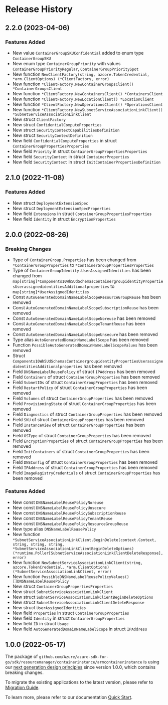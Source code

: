 # Release History

## 2.2.0 (2023-04-06)
### Features Added

- New value `ContainerGroupSKUConfidential` added to enum type `ContainerGroupSKU`
- New enum type `ContainerGroupPriority` with values `ContainerGroupPriorityRegular`, `ContainerGroupPrioritySpot`
- New function `NewClientFactory(string, azcore.TokenCredential, *arm.ClientOptions) (*ClientFactory, error)`
- New function `*ClientFactory.NewContainerGroupsClient() *ContainerGroupsClient`
- New function `*ClientFactory.NewContainersClient() *ContainersClient`
- New function `*ClientFactory.NewLocationClient() *LocationClient`
- New function `*ClientFactory.NewOperationsClient() *OperationsClient`
- New function `*ClientFactory.NewSubnetServiceAssociationLinkClient() *SubnetServiceAssociationLinkClient`
- New struct `ClientFactory`
- New struct `ConfidentialComputeProperties`
- New struct `SecurityContextCapabilitiesDefinition`
- New struct `SecurityContextDefinition`
- New field `ConfidentialComputeProperties` in struct `ContainerGroupPropertiesProperties`
- New field `Priority` in struct `ContainerGroupPropertiesProperties`
- New field `SecurityContext` in struct `ContainerProperties`
- New field `SecurityContext` in struct `InitContainerPropertiesDefinition`


## 2.1.0 (2022-11-08)
### Features Added

- New struct `DeploymentExtensionSpec`
- New struct `DeploymentExtensionSpecProperties`
- New field `Extensions` in struct `ContainerGroupPropertiesProperties`
- New field `Identity` in struct `EncryptionProperties`


## 2.0.0 (2022-08-26)
### Breaking Changes

- Type of `ContainerGroup.Properties` has been changed from `*ContainerGroupProperties` to `*ContainerGroupPropertiesProperties`
- Type of `ContainerGroupIdentity.UserAssignedIdentities` has been changed from `map[string]*Components10Wh5UdSchemasContainergroupidentityPropertiesUserassignedidentitiesAdditionalproperties` to `map[string]*UserAssignedIdentities`
- Const `AutoGeneratedDomainNameLabelScopeResourceGroupReuse` has been removed
- Const `AutoGeneratedDomainNameLabelScopeSubscriptionReuse` has been removed
- Const `AutoGeneratedDomainNameLabelScopeNoreuse` has been removed
- Const `AutoGeneratedDomainNameLabelScopeTenantReuse` has been removed
- Const `AutoGeneratedDomainNameLabelScopeUnsecure` has been removed
- Type alias `AutoGeneratedDomainNameLabelScope` has been removed
- Function `PossibleAutoGeneratedDomainNameLabelScopeValues` has been removed
- Struct `Components10Wh5UdSchemasContainergroupidentityPropertiesUserassignedidentitiesAdditionalproperties` has been removed
- Field `DNSNameLabelReusePolicy` of struct `IPAddress` has been removed
- Field `Containers` of struct `ContainerGroupProperties` has been removed
- Field `SubnetIDs` of struct `ContainerGroupProperties` has been removed
- Field `RestartPolicy` of struct `ContainerGroupProperties` has been removed
- Field `Volumes` of struct `ContainerGroupProperties` has been removed
- Field `ProvisioningState` of struct `ContainerGroupProperties` has been removed
- Field `Diagnostics` of struct `ContainerGroupProperties` has been removed
- Field `SKU` of struct `ContainerGroupProperties` has been removed
- Field `InstanceView` of struct `ContainerGroupProperties` has been removed
- Field `OSType` of struct `ContainerGroupProperties` has been removed
- Field `EncryptionProperties` of struct `ContainerGroupProperties` has been removed
- Field `InitContainers` of struct `ContainerGroupProperties` has been removed
- Field `DNSConfig` of struct `ContainerGroupProperties` has been removed
- Field `IPAddress` of struct `ContainerGroupProperties` has been removed
- Field `ImageRegistryCredentials` of struct `ContainerGroupProperties` has been removed

### Features Added

- New const `DNSNameLabelReusePolicyNoreuse`
- New const `DNSNameLabelReusePolicyUnsecure`
- New const `DNSNameLabelReusePolicySubscriptionReuse`
- New const `DNSNameLabelReusePolicyTenantReuse`
- New const `DNSNameLabelReusePolicyResourceGroupReuse`
- New type alias `DNSNameLabelReusePolicy`
- New function `*SubnetServiceAssociationLinkClient.BeginDelete(context.Context, string, string, string, *SubnetServiceAssociationLinkClientBeginDeleteOptions) (*runtime.Poller[SubnetServiceAssociationLinkClientDeleteResponse], error)`
- New function `NewSubnetServiceAssociationLinkClient(string, azcore.TokenCredential, *arm.ClientOptions) (*SubnetServiceAssociationLinkClient, error)`
- New function `PossibleDNSNameLabelReusePolicyValues() []DNSNameLabelReusePolicy`
- New struct `ContainerGroupPropertiesProperties`
- New struct `SubnetServiceAssociationLinkClient`
- New struct `SubnetServiceAssociationLinkClientBeginDeleteOptions`
- New struct `SubnetServiceAssociationLinkClientDeleteResponse`
- New struct `UserAssignedIdentities`
- New field `Properties` in struct `ContainerGroupProperties`
- New field `Identity` in struct `ContainerGroupProperties`
- New field `ID` in struct `Usage`
- New field `AutoGeneratedDomainNameLabelScope` in struct `IPAddress`


## 1.0.0 (2022-05-17)

The package of `github.com/Azure/azure-sdk-for-go/sdk/resourcemanager/containerinstance/armcontainerinstance` is using our [next generation design principles](https://azure.github.io/azure-sdk/general_introduction.html) since version 1.0.0, which contains breaking changes.

To migrate the existing applications to the latest version, please refer to [Migration Guide](https://aka.ms/azsdk/go/mgmt/migration).

To learn more, please refer to our documentation [Quick Start](https://aka.ms/azsdk/go/mgmt).